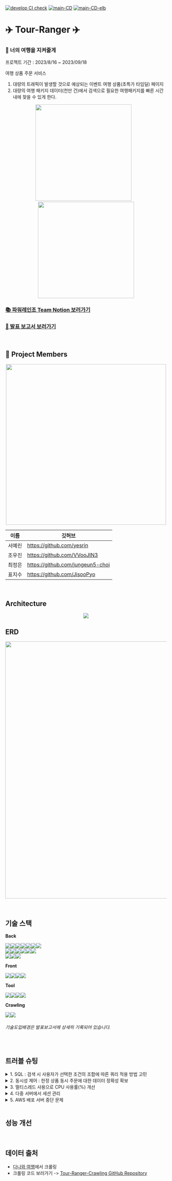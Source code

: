 [![develop CI check](https://github.com/Tour-Ranger/Tour-Ranger-Back/actions/workflows/develop-ci.yml/badge.svg)](https://github.com/Tour-Ranger/Tour-Ranger-Back/actions/workflows/develop-ci.yml)
[![main-CD](https://github.com/Tour-Ranger/Tour-Ranger-Back/actions/workflows/main-cd.yml/badge.svg)](https://github.com/Tour-Ranger/Tour-Ranger-Back/actions/workflows/main-cd.yml)
[![main-CD-elb](https://github.com/Tour-Ranger/Tour-Ranger-Back/actions/workflows/main-cd-elb.yml/badge.svg)](https://github.com/Tour-Ranger/Tour-Ranger-Back/actions/workflows/main-cd-elb.yml)

# ✈️ Tour-Ranger ✈️

### 🔰 너의 여행을 지켜줄게

프로젝트 기간 : 2023/8/16 ~ 2023/09/18

여행 상품 주문 서비스

1. 대량의 트래픽이 발생할 것으로 예상되는 이벤트 여행 상품(초특가 타임딜) 페이지
2. 대량의 여행 패키지 데이터(천만 건)에서 검색으로 필요한 여행패키지를 빠른 시간 내에 찾을 수 있게 한다.

<p align="center">
  <img src="https://github.com/Tour-Ranger/Tour-Ranger-Back/assets/130378232/bc807b8a-b684-415a-bc02-caf9a47e6177" height=300px>&nbsp;&nbsp;&nbsp;&nbsp;
  <img src="https://github.com/Tour-Ranger/Tour-Ranger-Back/assets/130378232/97c8669b-b5ce-4bd7-af51-4c683a2ffde5" height=300px>
</p>

### [📚 파워레인조 Team Notion 보러가기](https://power-ranzor.notion.site/0c0bd4b042de406e96b3e42b0dde3460?pvs=4)

### [📄 발표 보고서 보러가기](https://power-ranzor.notion.site/MVP-d338ce51977c42b7b0daa2340cae2167?pvs=4)

<br>

## 🤝 Project Members

<p align="center">
  <img src="https://github.com/Tour-Ranger/Tour-Ranger-Back/assets/130378232/7a61f6bf-f7a6-4700-901a-89578bfa352e" width=500px>
</p>

|이름|깃허브|
|---|---|
|서예린|https://github.com/yesrin|
|조우진|https://github.com/VVooJIN3|
|최정은|https://github.com/jungeun5-choi|
|표지수|https://github.com/JisooPyo|

<br>

## Architecture

<p align="center">
  <img src="https://github.com/Tour-Ranger/Tour-Ranger-Back/assets/130378232/f26aa660-d395-4cd5-b2f2-85ff8ee5e8d6">
</p>

## ERD

<p align="center">
  <img src="https://github.com/Tour-Ranger/Tour-Ranger-Back/assets/130378232/b17109be-d960-4d6a-8835-309f328f9798" width=800px>
</p>

<br>

## 기술 스택

**Back**

<img src="https://img.shields.io/badge/Java-007396?style=for-the-badge&logo=OpenJDK&logoColor=white"><img src="https://img.shields.io/badge/Spring-6DB33F?style=for-the-badge&logo=spring&logoColor=white"><img src="https://img.shields.io/badge/Spring Boot-6DB33F?style=for-the-badge&logo=springboot&logoColor=white"><img src="https://img.shields.io/badge/Gradle-02303A?style=for-the-badge&logo=gradle&logoColor=white"><img src="https://img.shields.io/badge/MySQL-4479A1?style=for-the-badge&logo=mysql&logoColor=white"><img src="https://img.shields.io/badge/Spring Security-6DB33F?style=for-the-badge&logo=springsecurity&logoColor=white"><img src="https://img.shields.io/badge/Redis-DC382D?style=for-the-badge&logo=redis&logoColor=white">
<br>
<img src="https://img.shields.io/badge/nGrinder-DA742F?style=for-the-badge&logo=&logoColor=white"><img src="https://img.shields.io/badge/GitHub Actions-2088FF?style=for-the-badge&logo=githubactions&logoColor=white"><img src="https://img.shields.io/badge/Amazon AWS-232F3E?style=for-the-badge&logo=amazonaws&logoColor=white"><img src="https://img.shields.io/badge/Amazon S3-569A31?style=for-the-badge&logo=amazons3&logoColor=white"><img src="https://img.shields.io/badge/Amazon EC2-FF9900?style=for-the-badge&logo=amazonec2&logoColor=white"><img src="https://img.shields.io/badge/Amazon CodeDeploy-569A31?style=for-the-badge&logo=&logoColor=white">
<br>
<img src="https://img.shields.io/badge/Amazon RDS-527FFF?style=for-the-badge&logo=amazonrds&logoColor=white"><img src="https://img.shields.io/badge/Amazon CloudWatch-FF4F8B?style=for-the-badge&logo=amazoncloudwatch&logoColor=white"><img src="https://img.shields.io/badge/Amazon ELB-005571?style=for-the-badge&logo=&logoColor=white">
<br>

**Front**

<img src="https://img.shields.io/badge/HTML5-E34F26?style=for-the-badge&logo=html5&logoColor=white"><img src="https://img.shields.io/badge/CSS-1572B6?style=for-the-badge&logo=css3&logoColor=white"><img src="https://img.shields.io/badge/JavaScript-F7DF1E?style=for-the-badge&logo=javascript&logoColor=black"><img src="https://img.shields.io/badge/Bootstrap-7952B3?style=for-the-badge&logo=bootstrap&logoColor=black">
<br>

**Tool**

<img src="https://img.shields.io/badge/IntelliJ IDEA-000000?style=for-the-badge&logo=IntelliJ IDEA&logoColor=white"><img src="https://img.shields.io/badge/Github-181717?style=for-the-badge&logo=github&logoColor=white"><img src="https://img.shields.io/badge/git-F05032?style=for-the-badge&logo=git&logoColor=white"><img src="https://img.shields.io/badge/Slack-4A154B?style=for-the-badge&logo=Slack&logoColor=white">
<br>

**Crawling**

<img src="https://img.shields.io/badge/Python-3776AB?style=for-the-badge&logo=python&logoColor=white"><img src="https://img.shields.io/badge/Selenium-43B02A?style=for-the-badge&logo=selenium&logoColor=white">
<br>

###### 기술도입배경은 발표보고서에 상세히 기록되어 있습니다.

<br>

## 트러블 슈팅

<details>
<summary>1. SQL : 검색 시 사용자가 선택한 조건의 조합에 따른 쿼리 적용 방법 고민</summary>

<br>

> **문제: 여러 조건 중 일부 조건만 선택했을 시 어떻게 처리할 것인가?**

검색 시 **국가, 여행사, 출발 - 도착 날짜, 가격** 조건을 추가 

```
ex) 조건의 조합
조건 1개 : (국가), (여행사), (날짜), (가격) ⇒ 4
조건 2개 : (국가,여행사), (국가, 날짜), (국가, 가격), (여행사, 날짜), (여행사, 가격), (날짜, 가격) ⇒ 6
조건 3개 : (국가, 여행사, 날짜), (국가, 여행사, 가격), (국가, 날짜, 가격), (여행사, 날짜, 가격) ⇒ 4
조건 4개 : (국가, 여행사, 날짜, 가격) ⇒ 1

4 + 6 + 4 + 1 = 15
...
```

⇒ 다양한 **경우의 수(15가지)** 에 각각 해당하는 **조건문**과 **쿼리**를 모두 만들어 사용하는 것은 **매우 비효율적**이다.

<br>

> **해결: SQL 쿼리 내에서 아래와 같은 코드 기법 사용**

```sql
SELECT *
  FROM item i
WHERE MATCH(i.name) AGAINST(:search IN BOOLEAN MODE)
    AND (COALESCE(:countries) IS NULL OR country IN (:countries))
    AND (COALESCE(:travelAgencies) IS NULL OR travel_agency_id IN (:travelAgencies))
    AND (:startDate IS NULL OR (DATE(departure_time) = :startDate AND DATE(arrival_time) = :endDate))
    AND (:priceValue IS NULL OR ((:priceAbove = true AND :priceValue <= discount_price) OR (:priceAbove = false AND :priceValue >= discount_price)))
ORDER BY i.id DESC
```

`조건값 IS NULL OR 컬럼 IN(조건값)` 기법 이용

사용자가 조건을 선택하지 않았을 경우 - 프론트엔드로부터 NULL값을 전달 받아 **조건을 TRUE로 만들어** 해당 조건이 실행되지 않음

사용자가 조건을 선택한 경우 - 프론트엔드로부터 조건 값을 전달 받아 **작성한 조건 쿼리를 수행**

**⇒ 하나의 쿼리로 모든 경우의 수를 처리**

<br>

---

</details>

<details>
  <summary>2. 동시성 제어 : 한정 상품 동시 주문에 대한 데이터 정확성 확보</summary>

<br>

> **문제: 여러 고객이 여행상품을 동시 구매 시, 팔린 아이템 개수 ≠ 구매된 아이템 개수 데이터 불일치 문제 발생**

테스트 조건 : 1,000명이 동시 구매 요청, 수량 : 100개

|남은 Item 수량 체크|구매 개수 체크|
|---|---|
|![image](https://github.com/Tour-Ranger/Tour-Ranger-Back/assets/130378232/733238ac-e583-4837-ba3c-6e8e7f48b508)|![image](https://github.com/Tour-Ranger/Tour-Ranger-Back/assets/130378232/0b73b4db-54f0-471d-9437-f026cfdbba3d)|
|expected: <0> but was: <6><br>Expected: 0<br>Actual: 6|expected: <100> but was <936><br>Expected: 100<br>Actual: 936|

1000명이 상품 주문을 요청했을 때 아이템 현재 수량과 구매 개수의 예상 값이 다름. ⇒ **데이터 불일치**

<br>

> **해결: 비관적 락 사용**

* 데이터 일관성을 보장하는 데 효과적이고 코드가 간결해 관리하기 쉬운 비관적 락 사용
* 테스트 1: `1,000명`이 동시 구매 요청, Item 수량: 100개, Thread: 32 => 통과
![image](https://github.com/Tour-Ranger/Tour-Ranger-Back/assets/130378232/2ebe1345-f420-464f-b0ea-f77148295cb4)

* 테스트 2: `5,000명`이 동시 구매 요청, Item 수량: 100개, Thread: 32 => 통과
![image](https://github.com/Tour-Ranger/Tour-Ranger-Back/assets/130378232/7c25993b-1fed-4992-be83-ca9cbfdd130e)

**개선 결과: 동시 주문 요청에 대해 데이터 정확성 확보**

<br>

---

</details>

<details>
<summary>3. 멀티스레드 사용으로 CPU 사용률(%) 개선</summary>

<br>

> **문제: 부하테스트를 진행하는 중이었음에도 CPU 사용률이 저조했다.**

![image](https://github.com/Tour-Ranger/Tour-Ranger-Back/assets/130378232/c3ed3f4b-8268-4e53-b2ad-b92b5e411f3f)

**비관적 락**을 사용하면 대기 시간이 길어진다. 그럼에도 테스트에서는 예상수치보다 한참 낮은 두 자릿 수의 TPS를 달성하였다.

원인을 찾기 위해 CloudWatch를 통한 모니터링을 진행하였고, 우선 (부하테스트로 인해서) CPU가 과열된 것은 아닌지부터 모니터링 해보았다. 하지만 CPU 사용률은 전혀 높지 않았고, 오히려 부하테스트를 진행하지 않을 때와 사용률이 거의 유사했다.

![image](https://github.com/Tour-Ranger/Tour-Ranger-Back/assets/130378232/878cc246-b461-4aba-a446-a2752f04bc72)

CloudWatch를 통해 CPU 사용률을 모니터링한 화면이다. VUser를 1000만큼 설정하여 테스트하였음에도 **약 11.7%** 라는 저조한 사용률을 보이고 있다.

관점을 바꿔서 **스프링 애플리케이션이** **CPU를 제대로 사용하지 못하고 있다고 판단**하게 되었고, 이 부분에서 개선이 필요하다고 생각했다.

<br>

> **해결: 멀티스레드 사용 설정 및 멀티스레드 운용을 위한 EC2 인스턴스 스케일 업**

1. 필요한 서비스에 멀티스레드 사용 설정 `@Async`

```java
@Async("taskExecutor")
public void purchaseItem(Long itemId, PurchaseRequestDto requestDto) {
		/* 상품 구매 로직 */
}
```

2. 멀티스레드 운용을 위한 EC2 인스턴스 스케일 업
  a. 기존에 사용하던 인스턴스 타입인 **t2.medium**은, 2 vCPU로, CPU 코어가 2개 밖에 없었다.
     CPU 코어 수가 적어서 멀티스레드를 사용하더라도 큰 효과가 없을 것이라 판단했고, CPU 코어가 4개이면서 가장 저렴한 **t3a.xlarge**를 선택하였다.
  b. 코어 : 스레드 = 1:1 비율로 맞추어, **기본 스레드는 4만큼** 설정해주었다.
        
```java
@Configuration
public class AsyncConfig {
    @Bean(name = "taskExecutor")
    public Executor taskExecutor() {
        ThreadPoolTaskExecutor executor = new ThreadPoolTaskExecutor();
        **executor.setCorePoolSize(4); // 기본 스레드 수**
        /* ... 그 외 설정 ... */
        return executor;
    }
}
```
        
3. 결과
    
![image](https://github.com/Tour-Ranger/Tour-Ranger-Back/assets/130378232/2c569805-a969-4e1c-8d62-bed2a2b84872)

멀티스레드 사용 전에 진행했던 테스트와 동일한 설정 (테스트 시간 제외*)으로 부하테스트를 실행하였다.
    
이번에는 **약 31.8%** 로, 이전보다 높은 사용률을 보였다.
    
오히려 EC2 인스턴스를 스케일 업을 통해 처리성능이 더 좋아졌음에도, 스케일 업 전보다 더 높은 CPU 사용률을 보이고 있다.
    
###### 테스트 시간이 부족하여 기존 30분 → 15분으로 단축하여 테스트를 진행했습니다.

<br>

---

</details>


<details>
<summary>4. 다중 서버에서 세션 관리</summary>

<br>

> **문제:**

> **해결:**
  
</details>


<details>
<summary>5. AWS 배포 서버 중단 문제</summary>

<br>

> **문제:**

> **해결:**

<br>
  
</details>

<br>

## 성능 개선



<br>

## 데이터 출처

* [다나와 여행](https://tour.danawa.com/?logger_kw=dnw_gnb_tour)에서 크롤링
* 크롤링 코드 보러가기 -> [Tour-Ranger-Crawling GitHub Repository](https://github.com/Tour-Ranger/Tour-Ranger-Crawling)

